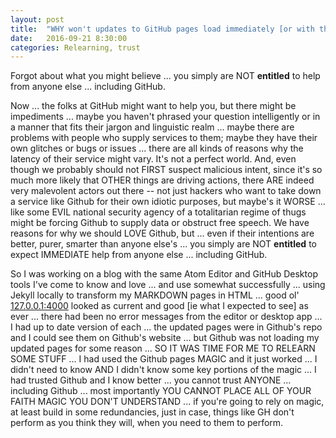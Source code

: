 ```yaml
---
layout: post
title:  "WHY won't updates to GitHub pages load immediately [or with the same latency]?"
date:   2016-09-21 8:30:00
categories: Relearning, trust
---
```

Forgot about what you might believe ... you simply are NOT **entitled** to help from anyone else ... including GitHub.

Now ... the folks at GitHub might want to help you, but there might be impediments ... maybe you haven't phrased your question intelligently or in a manner that fits their jargon and linguistic realm ... maybe there are problems with people who supply services to them; maybe they have their own glitches or bugs or issues ... there are all kinds of reasons why the latency of their service might vary.  It's not a perfect world.  And, even though we probably should not FIRST suspect malicious intent, since it's so much more likely that OTHER things are driving actions, there ARE indeed very malevolent actors out there -- not just hackers who want to take down a service like Github for their own idiotic purposes, but maybe's it WORSE ... like some EVIL national security agency of a totalitarian regime of thugs might be forcing Github to supply data or obstruct free speech.  We have reasons for why we should LOVE Github, but ... even if their intentions are better, purer, smarter than anyone else's ... you simply are NOT **entitled** to expect IMMEDIATE help from anyone else ... including GitHub.

So I was working on a blog with the same Atom Editor and GitHub Desktop tools I've come to know and love ... and use somewhat successfully ... using Jekyll locally to transform my MARKDOWN pages in HTML ... good ol' [127.0.0.1:4000](http://127.0.0.1:4000) looked as current and good [ie what I expected to see] as ever ... there had been no error messages from the editor or desktop app ... I had up to date version of each ... the updated pages were in Github's repo and I could see them on Github's website ... but Github was not loading my updated pages for some reason ... SO IT WAS TIME FOR ME TO RELEARN SOME STUFF ... I had used the Github pages MAGIC and it just worked ... I didn't need to know AND I didn't know some key portions of the magic ... I had trusted Github and I know better ... you cannot trust ANYONE ... including Github ... most importantly YOU CANNOT PLACE ALL OF YOUR FAITH MAGIC YOU DON'T UNDERSTAND ... if you're going to rely on magic, at least build in some redundancies, just in case, things like GH don't perform as you think they will, when you need to them to perform.
